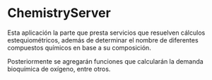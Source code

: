 <h1>ChemistryServer</h1>
Esta aplicación la parte que presta servicios que resuelven cálculos estequiométricos, 
además de determinar el nombre de diferentes compuestos químicos en base a su composición.

Posteriormente se agregarán funciones que calcularán la demanda bioquímica de oxígeno, entre otros.
